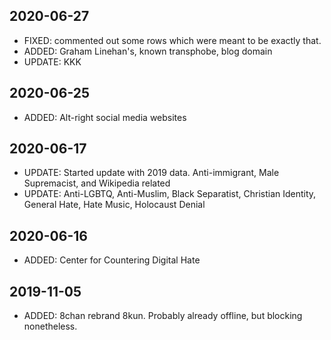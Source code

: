 ## 2020-06-27

- FIXED: commented out some rows which were meant to be exactly that.
- ADDED: Graham Linehan's, known transphobe, blog domain
- UPDATE: KKK

## 2020-06-25

- ADDED: Alt-right social media websites

## 2020-06-17

- UPDATE: Started update with 2019 data. Anti-immigrant, Male Supremacist, and Wikipedia related
- UPDATE: Anti-LGBTQ, Anti-Muslim, Black Separatist, Christian Identity, General Hate, Hate Music, Holocaust Denial

## 2020-06-16

- ADDED: Center for Countering Digital Hate

## 2019-11-05

- ADDED: 8chan rebrand 8kun. Probably already offline, but blocking nonetheless.

